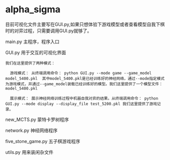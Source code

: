 # alpha_sigma
目前可视化文件主要写在GUI.py,如果只想体验下游戏模型或者查看模型自我下棋时的对弈过程，只需要调用GUI.py就够了。

main.py 主程序，程序入口

GUI.py 用于交互的可视化界面

    我们在这里提供了两种模式：
    
      游戏模式： 从终端调用命令： python GUI.py --mode game --game_model model_5400.pkl  其中model_5400.pkl是已经训练好的神经网络，通过--mode指定模式为游戏模式，并通过--game_model装载已经训练好的模型。我们这里提供了一个模型文件：model_5400.pkl
      
      展示模式： 展示神经网络训练过程中机器自我对弈的结果。从终端调用命令： python GUI.py --mode display --display_file test_5200.pkl 我们这里提供了游戏记录。
    

new_MCTS.py 蒙特卡罗树程序

network.py 神经网络程序

five_stone_game.py 五子棋游戏程序

utils.py 用来装闲杂文件

